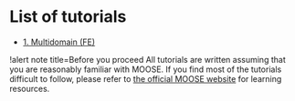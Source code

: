 # List of tutorials

- [1. Multidomain (FE)](tutorials/FE_phase_field_multi_domain.md)

!alert note title=Before you proceed
All tutorials are written assuming that you are reasonably familiar with MOOSE. If you find most of the tutorials difficult to follow, please refer to [the official MOOSE website](https://mooseframework.inl.gov/) for learning resources.

